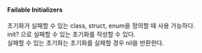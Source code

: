 #### Failable Initializers  
초기화가 실패할 수 있는 class, struct, enum을 정의할 때 사용 가능하다.  
init? 으로 실패할 수 있는 초기화를 작성할 수 있다.  
실패할 수 있는 초기화는 초기화를 실패할 경우 nil을 반환한다.  
